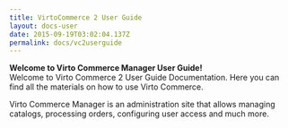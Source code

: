 ```yaml
---
title: VirtoCommerce 2 User Guide
layout: docs-user
date: 2015-09-19T03:02:04.137Z
permalink: docs/vc2userguide
---
```

<div class="note">
	<b>Welcome to Virto Commerce Manager User Guide!</b><br>
	Welcome to Virto Commerce 2 User Guide Documentation. Here you can find all the materials on how to use Virto Commerce.
</div>

Virto Commerce Manager is an administration site that allows managing catalogs, processing orders, configuring user access and much more.